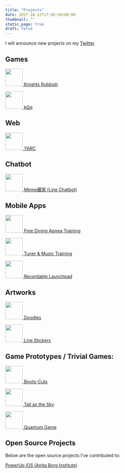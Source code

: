 ```yaml
---
title: "Projects"
date: 2017-10-22T17:56:58+08:00
thumbnail: ""
static_page: true
draft: false
---
```


I will announce new projects on my [Twitter](https://twitter.com/realYuChao).

## Games
[<img src="/projects/the-forsakeners.png" width="55px" height="55px"/> Knights Rubbish](/knights-rubbish)

[<img src="/projects/kqq.png" width="55px" height="55px" /> kQq](/kqq)

## Web
[<img src="/projects/yarc.png" width="55px" height="55px"/> YARC](https://github.com/YuChaoGithub/YARC)

## Chatbot
[<img src="/projects/meme-linebot.png" width="55px" height="55px"/> Meme藏家 (Line Chatbot)](https://github.com/YuChaoGithub/meme-linebot)

## Mobile Apps
[<img src="/projects/apnea.png" width="55px height=55px" /> Free Diving Apnea Training](/apnea-app)

[<img src="/projects/tuner-music-training.png" width="55px height=55px" /> Tuner & Music Training](/tuner-music-training)

[<img src="/projects/recordable-launchpad.png" width="55px" height="55px" /> Recordable Launchpad](/recordable-launchpad)

## Artworks
[<img src="/projects/doodles-with-trash-poem.png" width="55px" height="55px"/> Doodles](https://www.instagram.com/yuchao.jpg/)

[<img src="/projects/rodhead-daily.png" width="55px" height="55px"/> Line Stickers](https://store.line.me/stickershop/author/122259/)

## Game Prototypes / Trivial Games:
[<img src="/projects/boots-cuts.png" width="55px" height="55px"/> Boots-Cuts](/boots-cuts)

[<img src="/projects/tall-as-the-sky.png" width="55px" height="55px" /> Tall as the Sky](/tall-as-the-sky)

[<img src="/projects/quantum-game.png" width="55px" height="55px"/> Quantum Game](/quantum-game)

## Open Source Projects
Below are the open source projects I've contributed to:

[PowerUp iOS (Anita Borg Institute)](https://github.com/systers/powerup-iOS)